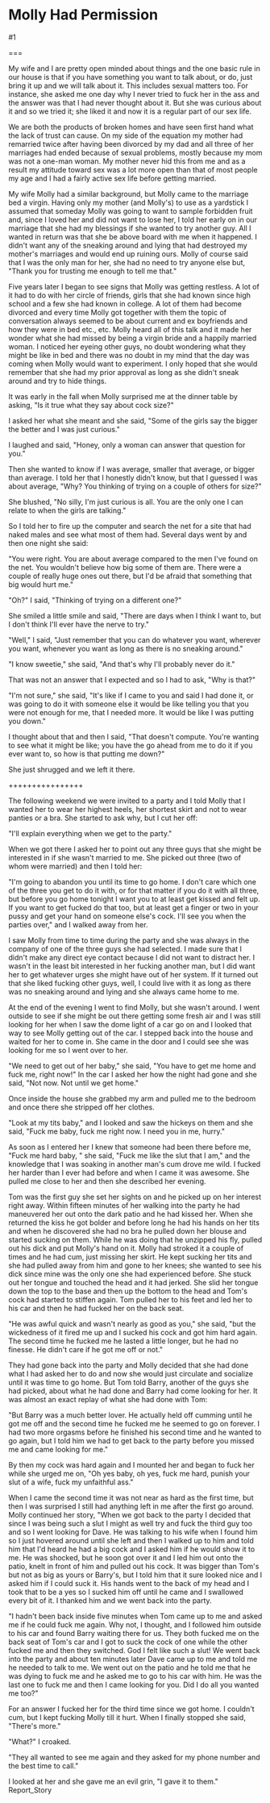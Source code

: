 Molly Had Permission
====================
#1 

===

My wife and I are pretty open minded about things and the one basic rule in our house is that if you have something you want to talk about, or do, just bring it up and we will talk about it. This includes sexual matters too. For instance, she asked me one day why I never tried to fuck her in the ass and the answer was that I had never thought about it. But she was curious about it and so we tried it; she liked it and now it is a regular part of our sex life. 

We are both the products of broken homes and have seen first hand what the lack of trust can cause. On my side of the equation my mother had remarried twice after having been divorced by my dad and all three of her marriages had ended because of sexual problems, mostly because my mom was not a one-man woman. My mother never hid this from me and as a result my attitude toward sex was a lot more open than that of most people my age and I had a fairly active sex life before getting married. 

My wife Molly had a similar background, but Molly came to the marriage bed a virgin. Having only my mother (and Molly's) to use as a yardstick I assumed that someday Molly was going to want to sample forbidden fruit and, since I loved her and did not want to lose her, I told her early on in our marriage that she had my blessings if she wanted to try another guy. All I wanted in return was that she be above board with me when it happened. I didn't want any of the sneaking around and lying that had destroyed my mother's marriages and would end up ruining ours. Molly of course said that I was the only man for her, she had no need to try anyone else but, "Thank you for trusting me enough to tell me that." 

Five years later I began to see signs that Molly was getting restless. A lot of it had to do with her circle of friends, girls that she had known since high school and a few she had known in college. A lot of them had become divorced and every time Molly got together with them the topic of conversation always seemed to be about current and ex boyfriends and how they were in bed etc., etc. Molly heard all of this talk and it made her wonder what she had missed by being a virgin bride and a happily married woman. I noticed her eyeing other guys, no doubt wondering what they might be like in bed and there was no doubt in my mind that the day was coming when Molly would want to experiment. I only hoped that she would remember that she had my prior approval as long as she didn't sneak around and try to hide things. 

It was early in the fall when Molly surprised me at the dinner table by asking, "Is it true what they say about cock size?" 

I asked her what she meant and she said, "Some of the girls say the bigger the better and I was just curious." 

I laughed and said, "Honey, only a woman can answer that question for you." 

Then she wanted to know if I was average, smaller that average, or bigger than average. I told her that I honestly didn't know, but that I guessed I was about average, "Why? You thinking of trying on a couple of others for size?" 

She blushed, "No silly, I'm just curious is all. You are the only one I can relate to when the girls are talking." 

So I told her to fire up the computer and search the net for a site that had naked males and see what most of them had. Several days went by and then one night she said: 

"You were right. You are about average compared to the men I've found on the net. You wouldn't believe how big some of them are. There were a couple of really huge ones out there, but I'd be afraid that something that big would hurt me." 

"Oh?" I said, "Thinking of trying on a different one?" 

She smiled a little smile and said, "There are days when I think I want to, but I don't think I'll ever have the nerve to try." 

"Well," I said, "Just remember that you can do whatever you want, wherever you want, whenever you want as long as there is no sneaking around." 

"I know sweetie," she said, "And that's why I'll probably never do it." 

That was not an answer that I expected and so I had to ask, "Why is that?" 

"I'm not sure," she said, "It's like if I came to you and said I had done it, or was going to do it with someone else it would be like telling you that you were not enough for me, that I needed more. It would be like I was putting you down." 

I thought about that and then I said, "That doesn't compute. You're wanting to see what it might be like; you have the go ahead from me to do it if you ever want to, so how is that putting me down?" 

She just shrugged and we left it there. 

++++++++++++++++ 

The following weekend we were invited to a party and I told Molly that I wanted her to wear her highest heels, her shortest skirt and not to wear panties or a bra. She started to ask why, but I cut her off: 

"I'll explain everything when we get to the party." 

When we got there I asked her to point out any three guys that she might be interested in if she wasn't married to me. She picked out three (two of whom were married) and then I told her: 

"I'm going to abandon you until its time to go home. I don't care which one of the three you get to do it with, or for that matter if you do it with all three, but before you go home tonight I want you to at least get kissed and felt up. If you want to get fucked do that too, but at least get a finger or two in your pussy and get your hand on someone else's cock. I'll see you when the parties over," and I walked away from her. 

I saw Molly from time to time during the party and she was always in the company of one of the three guys she had selected. I made sure that I didn't make any direct eye contact because I did not want to distract her. I wasn't in the least bit interested in her fucking another man, but I did want her to get whatever urges she might have out of her system. If it turned out that she liked fucking other guys, well, I could live with it as long as there was no sneaking around and lying and she always came home to me. 

At the end of the evening I went to find Molly, but she wasn't around. I went outside to see if she might be out there getting some fresh air and I was still looking for her when I saw the dome light of a car go on and I looked that way to see Molly getting out of the car. I stepped back into the house and waited for her to come in. She came in the door and I could see she was looking for me so I went over to her. 

"We need to get out of her baby," she said, "You have to get me home and fuck me, right now!" In the car I asked her how the night had gone and she said, "Not now. Not until we get home." 

Once inside the house she grabbed my arm and pulled me to the bedroom and once there she stripped off her clothes. 

"Look at my tits baby," and I looked and saw the hickeys on them and she said, "Fuck me baby, fuck me right now. I need you in me, hurry." 

As soon as I entered her I knew that someone had been there before me, "Fuck me hard baby, " she said, "Fuck me like the slut that I am," and the knowledge that I was soaking in another man's cum drove me wild. I fucked her harder than I ever had before and when I came it was awesome. She pulled me close to her and then she described her evening. 

Tom was the first guy she set her sights on and he picked up on her interest right away. Within fifteen minutes of her walking into the party he had maneuvered her out onto the dark patio and he had kissed her. When she returned the kiss he got bolder and before long he had his hands on her tits and when he discovered she had no bra he pulled down her blouse and started sucking on them. While he was doing that he unzipped his fly, pulled out his dick and put Molly's hand on it. Molly had stroked it a couple of times and he had cum, just missing her skirt. He kept sucking her tits and she had pulled away from him and gone to her knees; she wanted to see his dick since mine was the only one she had experienced before. She stuck out her tongue and touched the head and it had jerked. She slid her tongue down the top to the base and then up the bottom to the head and Tom's cock had started to stiffen again. Tom pulled her to his feet and led her to his car and then he had fucked her on the back seat. 

"He was awful quick and wasn't nearly as good as you," she said, "but the wickedness of it fired me up and I sucked his cock and got him hard again. The second time he fucked me he lasted a little longer, but he had no finesse. He didn't care if he got me off or not." 

They had gone back into the party and Molly decided that she had done what I had asked her to do and now she would just circulate and socialize until it was time to go home. But Tom told Barry, another of the guys she had picked, about what he had done and Barry had come looking for her. It was almost an exact replay of what she had done with Tom: 

"But Barry was a much better lover. He actually held off cumming until he got me off and the second time he fucked me he seemed to go on forever. I had two more orgasms before he finished his second time and he wanted to go again, but I told him we had to get back to the party before you missed me and came looking for me." 

By then my cock was hard again and I mounted her and began to fuck her while she urged me on, "Oh yes baby, oh yes, fuck me hard, punish your slut of a wife, fuck my unfaithful ass." 

When I came the second time it was not near as hard as the first time, but then I was surprised I still had anything left in me after the first go around. Molly continued her story, "When we got back to the party I decided that since I was being such a slut I might as well try and fuck the third guy too and so I went looking for Dave. He was talking to his wife when I found him so I just hovered around until she left and then I walked up to him and told him that I'd heard he had a big cock and I asked him if he would show it to me. He was shocked, but he soon got over it and I led him out onto the patio, knelt in front of him and pulled out his cock. It was bigger than Tom's but not as big as yours or Barry's, but I told him that it sure looked nice and I asked him if I could suck it. His hands went to the back of my head and I took that to be a yes so I sucked him off until he came and I swallowed every bit of it. I thanked him and we went back into the party. 

"I hadn't been back inside five minutes when Tom came up to me and asked me if he could fuck me again. Why not, I thought, and I followed him outside to his car and found Barry waiting there for us. They both fucked me on the back seat of Tom's car and I got to suck the cock of one while the other fucked me and then they switched. God I felt like such a slut! We went back into the party and about ten minutes later Dave came up to me and told me he needed to talk to me. We went out on the patio and he told me that he was dying to fuck me and he asked me to go to his car with him. He was the last one to fuck me and then I came looking for you. Did I do all you wanted me too?" 

For an answer I fucked her for the third time since we got home. I couldn't cum, but I kept fucking Molly till it hurt. When I finally stopped she said, "There's more." 

"What?" I croaked. 

"They all wanted to see me again and they asked for my phone number and the best time to call." 

I looked at her and she gave me an evil grin, "I gave it to them." Report_Story 
